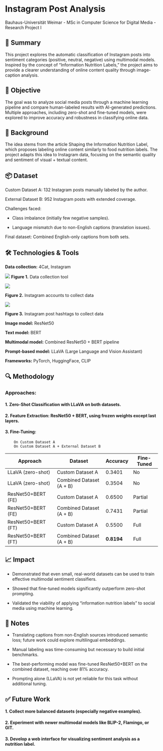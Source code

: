
# Instagram Post Analysis

Bauhaus-Universität Weimar - MSc in Computer Science for Digital Media -Research Project I


## 📌 Summary

This project explores the automatic classification of Instagram posts into sentiment categories (positive, neutral, negative) using multimodal models. Inspired by the concept of “Information Nutrition Labels,” the project aims to provide a clearer understanding of online content quality through image-caption analysis.


## 🎯 Objective

The goal was to analyze social media posts through a machine learning pipeline and compare human-labeled results with AI-generated predictions. Multiple approaches, including zero-shot and fine-tuned models, were explored to improve accuracy and robustness in classifying online data.


## 🧠 Background

The idea stems from the article Shaping the Information Nutrition Label, which proposes labeling online content similarly to food nutrition labels. The project adapts this idea to Instagram data, focusing on the semantic quality and sentiment of visual + textual content.


## 📦 Dataset

Custom Dataset A: 132 Instagram posts manually labeled by the author.

External Dataset B: 952 Instagram posts with extended coverage.

Challenges faced:

- Class imbalance (initially few negative samples).

- Language mismatch due to non-English captions (translation issues).

Final dataset: Combined English-only captions from both sets.

## 🛠️ Technologies & Tools
**Data collection:** 4Cat, Instagram

![](images/4cat.png)
**Figure 1.** Data collection tool

![](images/instagram1.png)

**Figure 2.** Instagram accounts to collect data

![](images/instagram2.png)

**Figure 3.** Instagram post hashtags to collect data


**Image model:** ResNet50

**Text model:** BERT

**Multimodal model:** Combined ResNet50 + BERT pipeline

**Prompt-based model:** LLaVA (Large Language and Vision Assistant)

**Frameworks:** PyTorch, HuggingFace, CLIP

## 🔍 Methodology

### Approaches:

#### 1. Zero-Shot Classification with LLaVA on both datasets.

#### 2. Feature Extraction: ResNet50 + BERT, using frozen weights except last layers.

#### 3. Fine-Tuning:
        On Custom Dataset A
        On Custom Dataset A + External Dataset B


| Approach           | Dataset        | Accuracy   | Fine-Tuned |
| ------------------ | -------------- | ---------- | ---------- |
| LLaVA (zero-shot)  | Custom Dataset A           | 0.3401     | No         |
| LLaVA (zero-shot)  | Combined Dataset (A + B) | 0.3504     | No         |
| ResNet50+BERT (FE) | Custom Dataset A           | 0.6500     | Partial    |
| ResNet50+BERT (FE) | Combined Dataset (A + B) | 0.7431     | Partial    |
| ResNet50+BERT (FT) | Custom Dataset A           | 0.5500     | Full       |
| ResNet50+BERT (FT) | Combined Dataset (A + B) | **0.8194** | Full       |

## 📈 Impact

- Demonstrated that even small, real-world datasets can be used to train effective multimodal sentiment classifiers.

- Showed that fine-tuned models significantly outperform zero-shot prompting.

- Validated the viability of applying “information nutrition labels” to social media using machine learning.
## 📝 Notes

- Translating captions from non-English sources introduced semantic loss; future work could explore multilingual embeddings.

- Manual labeling was time-consuming but necessary to build initial benchmarks.

- The best-performing model was fine-tuned ResNet50+BERT on the combined dataset, reaching over 81% accuracy.

- Prompting alone (LLaVA) is not yet reliable for this task without additional tuning.
## ✅ Future Work

#### 1. Collect more balanced datasets (especially negative examples).

#### 2. Experiment with newer multimodal models like BLIP-2, Flamingo, or GIT.

#### 3. Develop a web interface for visualizing sentiment analysis as a nutrition label.
